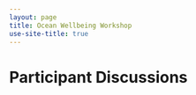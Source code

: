 ```yaml
---
layout: page
title: Ocean Wellbeing Workshop
use-site-title: true
---
```


# Participant Discussions

